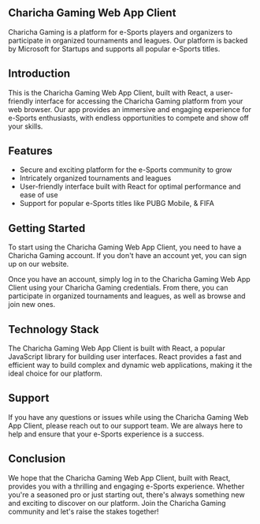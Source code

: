 ## Charicha Gaming Web App Client
Charicha Gaming is a platform for e-Sports players and organizers to participate in organized tournaments and leagues. Our platform is backed by Microsoft for Startups and supports all popular e-Sports titles.

## Introduction
This is the Charicha Gaming Web App Client, built with React, a user-friendly interface for accessing the Charicha Gaming platform from your web browser. Our app provides an immersive and engaging experience for e-Sports enthusiasts, with endless opportunities to compete and show off your skills.

## Features
- Secure and exciting platform for the e-Sports community to grow
- Intricately organized tournaments and leagues
- User-friendly interface built with React for optimal performance and ease of use
- Support for popular e-Sports titles like PUBG Mobile, & FIFA

## Getting Started
To start using the Charicha Gaming Web App Client, you need to have a Charicha Gaming account. If you don't have an account yet, you can sign up on our website.

Once you have an account, simply log in to the Charicha Gaming Web App Client using your Charicha Gaming credentials. From there, you can participate in organized tournaments and leagues, as well as browse and join new ones.

## Technology Stack
The Charicha Gaming Web App Client is built with React, a popular JavaScript library for building user interfaces. React provides a fast and efficient way to build complex and dynamic web applications, making it the ideal choice for our platform.

## Support
If you have any questions or issues while using the Charicha Gaming Web App Client, please reach out to our support team. We are always here to help and ensure that your e-Sports experience is a success.

## Conclusion
We hope that the Charicha Gaming Web App Client, built with React, provides you with a thrilling and engaging e-Sports experience. Whether you're a seasoned pro or just starting out, there's always something new and exciting to discover on our platform. Join the Charicha Gaming community and let's raise the stakes together!
